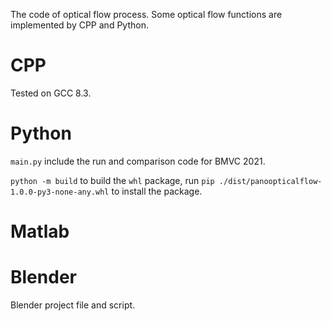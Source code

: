 The code of optical flow process.
Some optical flow functions are implemented by CPP and Python.

# CPP
Tested on GCC 8.3.

# Python

`main.py` include the run and comparison code for BMVC 2021.

`python -m build` to build the `whl` package, run `pip ./dist/panoopticalflow-1.0.0-py3-none-any.whl` to install the package.


# Matlab

# Blender
Blender project file and script.
